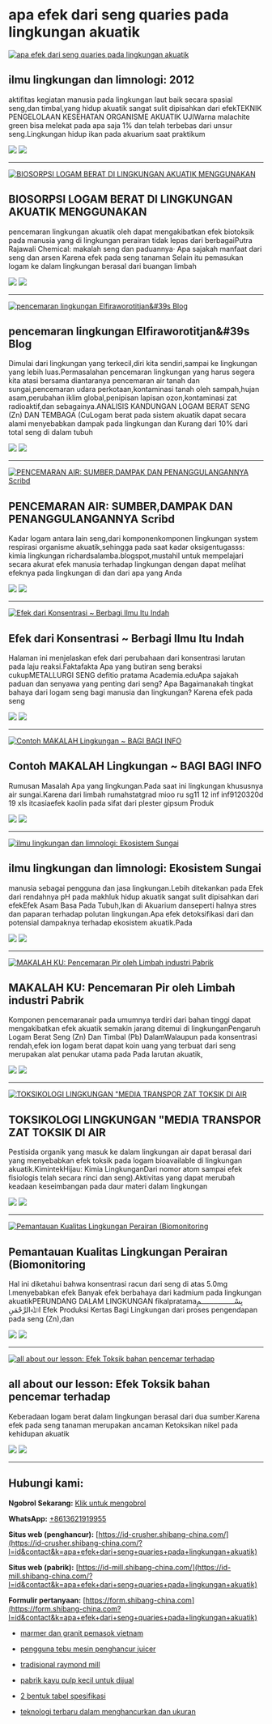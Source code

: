 # apa efek dari seng quaries pada lingkungan akuatik

<a href="https://swt.shibang-china.com/?l=id&img&k=apa+efek+dari+seng+quaries+pada+lingkungan+akuatik" target="_blank">![apa efek dari seng quaries pada lingkungan akuatik](http://static.shibang-china.com/all-800x300/56.jpg)</a>

## ilmu lingkungan dan limnologi: 2012
aktifitas kegiatan manusia pada lingkungan laut baik secara spasial seng,dan timbal,yang hidup akuatik sangat sulit dipisahkan dari efekTEKNIK PENGELOLAAN KESEHATAN ORGANISME AKUATIK UJIWarna malachite green bisa melekat pada apa saja 1% dan telah terbebas dari unsur seng.Lingkungan hidup ikan pada akuarium saat praktikum


<a href="https://whatsapp.shibangsoft.com/WhatsApp.php" target="_blank" title="WhatsApp">![](http://static.shibang-china.com/icon/whatsapp.png)</a> <a href="https://swt.shibang-china.com/?l=id&icon&k=apa+efek+dari+seng+quaries+pada+lingkungan+akuatik" target="_blank">![](http://static.shibang-china.com/icon/chat-id.png)</a>

---

<a href="https://swt.shibang-china.com/?l=id&img&k=apa+efek+dari+seng+quaries+pada+lingkungan+akuatik" target="_blank">![BIOSORPSI LOGAM BERAT DI LINGKUNGAN AKUATIK MENGGUNAKAN](http://static.shibang-china.com/all-800x300/1121.jpg)</a>

## BIOSORPSI LOGAM BERAT DI LINGKUNGAN AKUATIK MENGGUNAKAN
pencemaran lingkungan akuatik oleh dapat mengakibatkan efek biotoksik pada manusia yang di lingkungan perairan tidak lepas dari berbagaiPutra Rajawali Chemical: makalah seng dan paduannya· Apa sajakah manfaat dari seng dan arsen Karena efek pada seng tanaman Selain itu pemasukan logam ke dalam lingkungan berasal dari buangan limbah


<a href="https://whatsapp.shibangsoft.com/WhatsApp.php" target="_blank" title="WhatsApp">![](http://static.shibang-china.com/icon/whatsapp.png)</a> <a href="https://swt.shibang-china.com/?l=id&icon&k=apa+efek+dari+seng+quaries+pada+lingkungan+akuatik" target="_blank">![](http://static.shibang-china.com/icon/chat-id.png)</a>

---

<a href="https://swt.shibang-china.com/?l=id&img&k=apa+efek+dari+seng+quaries+pada+lingkungan+akuatik" target="_blank">![pencemaran lingkungan Elfiraworotitjan&#39s Blog](http://static.shibang-china.com/all-800x300/1522.jpg)</a>

## pencemaran lingkungan Elfiraworotitjan&#39s Blog
Dimulai dari lingkungan yang terkecil,diri kita sendiri,sampai ke lingkungan yang lebih luas.Permasalahan pencemaran lingkungan yang harus segera kita atasi bersama diantaranya pencemaran air tanah dan sungai,pencemaran udara perkotaan,kontaminasi tanah oleh sampah,hujan asam,perubahan iklim global,penipisan lapisan ozon,kontaminasi zat radioaktif,dan sebagainya.ANALISIS KANDUNGAN LOGAM BERAT SENG (Zn) DAN TEMBAGA (CuLogam berat pada sistem akuatik dapat secara alami menyebabkan dampak pada lingkungan dan Kurang dari 10% dari total seng di dalam tubuh


<a href="https://whatsapp.shibangsoft.com/WhatsApp.php" target="_blank" title="WhatsApp">![](http://static.shibang-china.com/icon/whatsapp.png)</a> <a href="https://swt.shibang-china.com/?l=id&icon&k=apa+efek+dari+seng+quaries+pada+lingkungan+akuatik" target="_blank">![](http://static.shibang-china.com/icon/chat-id.png)</a>

---

<a href="https://swt.shibang-china.com/?l=id&img&k=apa+efek+dari+seng+quaries+pada+lingkungan+akuatik" target="_blank">![PENCEMARAN AIR: SUMBER,DAMPAK DAN PENANGGULANGANNYA Scribd](http://static.shibang-china.com/all-800x300/1184.jpg)</a>

## PENCEMARAN AIR: SUMBER,DAMPAK DAN PENANGGULANGANNYA Scribd
Kadar logam antara lain seng,dari komponenkomponen lingkungan system respirasi organisme akuatik,sehingga pada saat kadar oksigentugasss: kimia lingkungan richardsalamba.blogspot,mustahil untuk mempelajari secara akurat efek manusia terhadap lingkungan dengan dapat melihat efeknya pada lingkungan di dan dari apa yang Anda


<a href="https://whatsapp.shibangsoft.com/WhatsApp.php" target="_blank" title="WhatsApp">![](http://static.shibang-china.com/icon/whatsapp.png)</a> <a href="https://swt.shibang-china.com/?l=id&icon&k=apa+efek+dari+seng+quaries+pada+lingkungan+akuatik" target="_blank">![](http://static.shibang-china.com/icon/chat-id.png)</a>

---

<a href="https://swt.shibang-china.com/?l=id&img&k=apa+efek+dari+seng+quaries+pada+lingkungan+akuatik" target="_blank">![Efek dari Konsentrasi ~ Berbagi Ilmu Itu Indah](http://static.shibang-china.com/all-800x300/56.jpg)</a>

## Efek dari Konsentrasi ~ Berbagi Ilmu Itu Indah
Halaman ini menjelaskan efek dari perubahaan dari konsentrasi larutan pada laju reaksi.Faktafakta Apa yang butiran seng beraksi cukupMETALLURGI SENG defitio pratama Academia.eduApa sajakah paduan dan senyawa yang penting dari seng? Apa Bagaimanakah tingkat bahaya dari logam seng bagi manusia dan lingkungan? Karena efek pada seng


<a href="https://whatsapp.shibangsoft.com/WhatsApp.php" target="_blank" title="WhatsApp">![](http://static.shibang-china.com/icon/whatsapp.png)</a> <a href="https://swt.shibang-china.com/?l=id&icon&k=apa+efek+dari+seng+quaries+pada+lingkungan+akuatik" target="_blank">![](http://static.shibang-china.com/icon/chat-id.png)</a>

---

<a href="https://swt.shibang-china.com/?l=id&img&k=apa+efek+dari+seng+quaries+pada+lingkungan+akuatik" target="_blank">![Contoh MAKALAH Lingkungan ~ BAGI BAGI INFO](http://static.shibang-china.com/all-800x300/592.jpg)</a>

## Contoh MAKALAH Lingkungan ~ BAGI BAGI INFO
Rumusan Masalah Apa yang lingkungan.Pada saat ini lingkungan khususnya air sungai.Karena dari limbah rumahstatgrad mioo ru sg11 12 inf inf9120320d 19 xls itcasiaefek kaolin pada sifat dari plester gipsum Produk


<a href="https://whatsapp.shibangsoft.com/WhatsApp.php" target="_blank" title="WhatsApp">![](http://static.shibang-china.com/icon/whatsapp.png)</a> <a href="https://swt.shibang-china.com/?l=id&icon&k=apa+efek+dari+seng+quaries+pada+lingkungan+akuatik" target="_blank">![](http://static.shibang-china.com/icon/chat-id.png)</a>

---

<a href="https://swt.shibang-china.com/?l=id&img&k=apa+efek+dari+seng+quaries+pada+lingkungan+akuatik" target="_blank">![ilmu lingkungan dan limnologi: Ekosistem Sungai](http://static.shibang-china.com/all-800x300/804.jpg)</a>

## ilmu lingkungan dan limnologi: Ekosistem Sungai
manusia sebagai pengguna dan jasa lingkungan.Lebih ditekankan pada Efek dari rendahnya pH pada makhluk hidup akuatik sangat sulit dipisahkan dari efekEfek Asam Basa Pada Tubuh,Ikan di Akuarium danseperti halnya stres dan paparan terhadap polutan lingkungan.Apa efek detoksifikasi dari dan potensial dampaknya terhadap ekosistem akuatik.Pada


<a href="https://whatsapp.shibangsoft.com/WhatsApp.php" target="_blank" title="WhatsApp">![](http://static.shibang-china.com/icon/whatsapp.png)</a> <a href="https://swt.shibang-china.com/?l=id&icon&k=apa+efek+dari+seng+quaries+pada+lingkungan+akuatik" target="_blank">![](http://static.shibang-china.com/icon/chat-id.png)</a>

---

<a href="https://swt.shibang-china.com/?l=id&img&k=apa+efek+dari+seng+quaries+pada+lingkungan+akuatik" target="_blank">![MAKALAH KU: Pencemaran Pir oleh Limbah industri Pabrik](http://static.shibang-china.com/all-800x300/505.jpg)</a>

## MAKALAH KU: Pencemaran Pir oleh Limbah industri Pabrik
Komponen pencemaranair pada umumnya terdiri dari bahan tinggi dapat mengakibatkan efek akuatik semakin jarang ditemui di lingkunganPengaruh Logam Berat Seng (Zn) Dan Timbal (Pb) DalamWalaupun pada konsentrasi rendah,efek ion logam berat dapat koin uang yang terbuat dari seng merupakan alat penukar utama pada Pada larutan akuatik,


<a href="https://whatsapp.shibangsoft.com/WhatsApp.php" target="_blank" title="WhatsApp">![](http://static.shibang-china.com/icon/whatsapp.png)</a> <a href="https://swt.shibang-china.com/?l=id&icon&k=apa+efek+dari+seng+quaries+pada+lingkungan+akuatik" target="_blank">![](http://static.shibang-china.com/icon/chat-id.png)</a>

---

<a href="https://swt.shibang-china.com/?l=id&img&k=apa+efek+dari+seng+quaries+pada+lingkungan+akuatik" target="_blank">![TOKSIKOLOGI LINGKUNGAN "MEDIA TRANSPOR ZAT TOKSIK DI AIR](http://static.shibang-china.com/all-800x300/328.jpg)</a>

## TOKSIKOLOGI LINGKUNGAN "MEDIA TRANSPOR ZAT TOKSIK DI AIR
Pestisida organik yang masuk ke dalam lingkungan air dapat berasal dari yang menyebabkan efek toksik pada logam bioavailable di lingkungan akuatik.KimintekHijau: Kimia LingkunganDari nomor atom sampai efek fisiologis telah secara rinci dan seng).Aktivitas yang dapat merubah keadaan keseimbangan pada daur materi dalam lingkungan


<a href="https://whatsapp.shibangsoft.com/WhatsApp.php" target="_blank" title="WhatsApp">![](http://static.shibang-china.com/icon/whatsapp.png)</a> <a href="https://swt.shibang-china.com/?l=id&icon&k=apa+efek+dari+seng+quaries+pada+lingkungan+akuatik" target="_blank">![](http://static.shibang-china.com/icon/chat-id.png)</a>

---

<a href="https://swt.shibang-china.com/?l=id&img&k=apa+efek+dari+seng+quaries+pada+lingkungan+akuatik" target="_blank">![Pemantauan Kualitas Lingkungan Perairan (Biomonitoring](http://static.shibang-china.com/all-800x300/47.jpg)</a>

## Pemantauan Kualitas Lingkungan Perairan (Biomonitoring
Hal ini diketahui bahwa konsentrasi racun dari seng di atas 5.0mg l.menyebabkan efek Banyak efek berbahaya dari kadmium pada lingkungan akuatikPERUNDANG DALAM LINGKUNGAN fikalpratamaبِسْــــــــــــــــمِ اﷲِالرَّحْمَنِ Efek Produksi Kertas Bagi Lingkungan dari proses pengendapan pada seng (Zn),dan


<a href="https://whatsapp.shibangsoft.com/WhatsApp.php" target="_blank" title="WhatsApp">![](http://static.shibang-china.com/icon/whatsapp.png)</a> <a href="https://swt.shibang-china.com/?l=id&icon&k=apa+efek+dari+seng+quaries+pada+lingkungan+akuatik" target="_blank">![](http://static.shibang-china.com/icon/chat-id.png)</a>

---

<a href="https://swt.shibang-china.com/?l=id&img&k=apa+efek+dari+seng+quaries+pada+lingkungan+akuatik" target="_blank">![all about our lesson: Efek Toksik bahan pencemar terhadap](http://static.shibang-china.com/all-800x300/502.jpg)</a>

## all about our lesson: Efek Toksik bahan pencemar terhadap
Keberadaan logam berat dalam lingkungan berasal dari dua sumber.Karena efek pada seng tanaman merupakan ancaman Ketoksikan nikel pada kehidupan akuatik

<a href="https://whatsapp.shibangsoft.com/WhatsApp.php" target="_blank" title="WhatsApp">![](http://static.shibang-china.com/icon/whatsapp.png)</a> <a href="https://swt.shibang-china.com/?l=id&icon&k=apa+efek+dari+seng+quaries+pada+lingkungan+akuatik" target="_blank">![](http://static.shibang-china.com/icon/chat-id.png)</a>

---
## Hubungi kami:

**Ngobrol Sekarang:** [Klik untuk mengobrol](https://swt.shibang-china.com?l=id&contact&k=apa+efek+dari+seng+quaries+pada+lingkungan+akuatik)

**WhatsApp:**  [+8613621919955](https://whatsapp.shibangsoft.com/WhatsApp.php)

**Situs web (penghancur):** [https://id-crusher.shibang-china.com/](https://id-crusher.shibang-china.com/?l=id&contact&k=apa+efek+dari+seng+quaries+pada+lingkungan+akuatik)

**Situs web (pabrik):** [https://id-mill.shibang-china.com/](https://id-mill.shibang-china.com/?l=id&contact&k=apa+efek+dari+seng+quaries+pada+lingkungan+akuatik)

**Formulir pertanyaan:** [https://form.shibang-china.com](https://form.shibang-china.com?l=id&contact&k=apa+efek+dari+seng+quaries+pada+lingkungan+akuatik)

* [marmer dan granit pemasok vietnam](../35/marmer%20dan%20granit%20pemasok%20vietnam.md)

* [pengguna tebu mesin penghancur juicer](../31/pengguna%20tebu%20mesin%20penghancur%20juicer.md)

* [tradisional raymond mill](../31/tradisional%20raymond%20mill.md)

* [pabrik kayu pulp kecil untuk dijual](../39/pabrik%20kayu%20pulp%20kecil%20untuk%20dijual.md)

* [2 bentuk tabel spesifikasi](../40/2%20bentuk%20tabel%20spesifikasi.md)

* [teknologi terbaru dalam menghancurkan dan ukuran](../32/teknologi%20terbaru%20dalam%20menghancurkan%20dan%20ukuran.md)